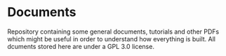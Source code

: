# Documents
Repository containing some general documents, tutorials and other PDFs which might be useful in order to understand how everything is built. All dcuments stored here are under a GPL 3.0 license.
